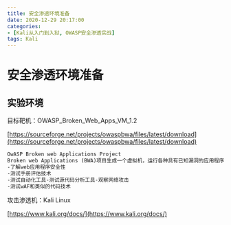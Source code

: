 ```yaml
---
title: 安全渗透环境准备
date: 2020-12-29 20:17:00
categories:
- [Kali从入门到入狱, OWASP安全渗透实战]
tags: Kali
---
```


# 安全渗透环境准备

## 实验环境

目标靶机：OWASP_Broken_Web_Apps_VM_1.2

[https://sourceforge.net/projects/owaspbwa/files/latest/download](https://sourceforge.net/projects/owaspbwa/files/latest/download)

```markdown
OwASP Broken web Applications Project
Broken web Applications (BWA)项目生成一个虚拟机，运行各种具有已知漏洞的应用程序，供以下人员使用:
-了解web应用程序安全性
-测试手册评估技术
-测试自动化工具-测试源代码分析工具-观察网络攻击
-测试wAF和类似的代码技术
```

攻击渗透机：Kali Linux

[https://www.kali.org/docs/](https://www.kali.org/docs/)
